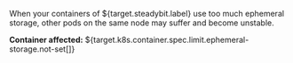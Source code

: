When your containers of ${target.steadybit.label} use too much ephemeral storage, other pods on the same node may suffer and become unstable.

**Container affected:** ${target.k8s.container.spec.limit.ephemeral-storage.not-set[]}
